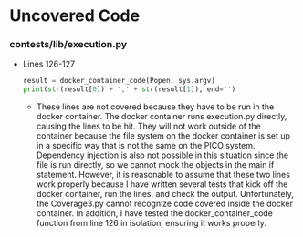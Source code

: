 # Uncovered Code

### contests/lib/execution.py
* Lines 126-127
   ```python
   result = docker_container_code(Popen, sys.argv)
   print(str(result[0]) + ',' + str(result[1]), end='')
   ```
   - These lines are not covered because they have to be run in the docker container. The docker container runs execution.py directly, causing the lines to be hit. They will not work outside of the container because the file system on the docker container is set up in a specific way that is not the same on the PICO system. Dependency injection is also not possible in this situation since the file is run directly, so we cannot mock the objects in the main if statement. However, it is reasonable to assume that these two lines work properly because I have written several tests that kick off the docker container, run the lines, and check the output. Unfortunately, the Coverage3.py cannot recognize code covered inside the docker container. In addition, I have tested the docker_container_code function from line 126 in isolation, ensuring it works properly.
